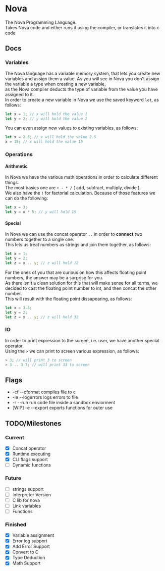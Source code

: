 # Nova
The Nova Programming Language.<br>
Takes Nova code and either runs it using the compiler, or translates it into c code

## Docs

### Variables
The Nova language has a variable memory system, that lets you create new variables and assign them a value.
As you will see in Nova you don't assign the variable a type when creating a new variable,<br>
as the Nova compiler deducts the type of variable from the value you have assigned to it.<br>
In order to create a new variable in Nova we use the saved keyword `let`, as follows:
```js
let x = 1; // x will hold the value 1
let y = 2; // y will hold the value 2
```
You can even assign new values to existing variables, as follows:
```js
let x = 2.5; // x will hold the value 2.5
x = 15; // x will hold the value 15
```

### Operations
#### Arithmetic 
In Nova we have the various math operations in order to calculate different things.<br>
The most basics one are `+ - * /` ( add, subtract, multiply, divide ).<br>
We also have the `!` for factorial calculation.
Because of those features we can do the following:
```js
let x = 3;
let y = x * 5; // y will hold 15
```
#### Special
In Nova we can use the concat operator `..` in order to **connect** two numbers together to a single one.<br>
This lets us treat numbers as strings and join them together, as follows:
```js
let x = 1;
let y = 2;
let z = x .. y; // z will hold 12
```
For the ones of you that are curious on how this affects floating point numbers, the answer may be a surprise for you.<br>
As there isn't a clean solution for this that will make sense for all terms, we decided to cast the floating point number to int, and then concat the other number.<br>
This will result with the floating point dissapearing, as follows:
```js
let x = 3.5;
let y = 2;
let z = x .. y; // z will hold 32
```

### IO
In order to print expression to the screen, i.e. user, we have another special operator.<br>
Using the `>` we can print to screen various expression, as follows:
```js
> 3; // will print 3 to screen
> 3 .. 3.7; // will print 33 to screen
```

## Flags
- -cf --cformat compiles file to c
- -le --logerrors logs errors to file
- -r --run run code file inside a sandbox enviorment
- [WIP] -e --export exports functions for outer use


## TODO/Milestones
### Current
- [x] Concat operator
- [x] Runtime executing
- [x] CLI flags support
- [ ] Dynamic functions
### Future
- [ ] strings support
- [ ] Interpreter Version
- [ ] C lib for nova
- [ ] Link variables
- [ ] Functions

### Finished
- [x] Variable assignment
- [x] Error log support
- [x] Add Error Support
- [x] Convert to C
- [x] Type Deduction
- [x] Math Support
